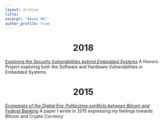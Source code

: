 ```yaml
---
layout: archive
title:
excerpt: "About Me"
author_profile: true
---
```



<center>
<h1>2018 </h1>
</center>


<a href="ES_Security.pdf"><u><i>Exploring the Security Vulnerabilities behind Embedded Systems</i></u></a>
A Honors Project exploring both the Software and Hardware Vulnerabilities in Embedded Systems. 

<center>
<h1>2015</h1>
</center>
<a href="WP2Bitcoin.pdf"><u><i>Economies of the Digital Era: Politicizing conflicts between Bitcoin and Federal Banking</i></u></a>
A paper I wrote in 2015 expressing my feelings towards Bitcoin and Crypto Currency